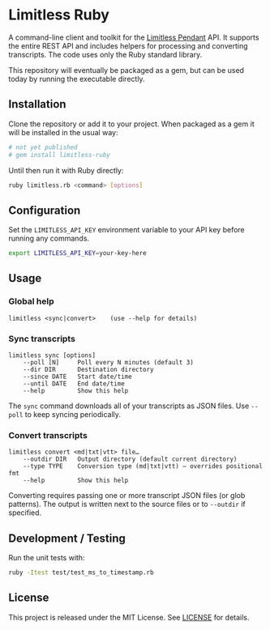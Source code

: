# Limitless Ruby

A command-line client and toolkit for the [Limitless Pendant](https://limitless.ai/) API. It supports the entire REST API and includes helpers for processing and converting transcripts. The code uses only the Ruby standard library.

This repository will eventually be packaged as a gem, but can be used today by running the executable directly.

## Installation

Clone the repository or add it to your project. When packaged as a gem it will be installed in the usual way:

```bash
# not yet published
# gem install limitless-ruby
```

Until then run it with Ruby directly:

```bash
ruby limitless.rb <command> [options]
```

## Configuration

Set the `LIMITLESS_API_KEY` environment variable to your API key before running any commands.

```bash
export LIMITLESS_API_KEY=your-key-here
```

## Usage

### Global help

```
limitless <sync|convert>    (use --help for details)
```

### Sync transcripts

```
limitless sync [options]
    --poll [N]     Poll every N minutes (default 3)
    --dir DIR      Destination directory
    --since DATE   Start date/time
    --until DATE   End date/time
    --help         Show this help
```

The `sync` command downloads all of your transcripts as JSON files. Use `--poll` to keep syncing periodically.

### Convert transcripts

```
limitless convert <md|txt|vtt> file…
    --outdir DIR   Output directory (default current directory)
    --type TYPE    Conversion type (md|txt|vtt) – overrides positional fmt
    --help         Show this help
```

Converting requires passing one or more transcript JSON files (or glob patterns). The output is written next to the source files or to `--outdir` if specified.

## Development / Testing

Run the unit tests with:

```bash
ruby -Itest test/test_ms_to_timestamp.rb
```

## License

This project is released under the MIT License. See [LICENSE](LICENSE) for details.
